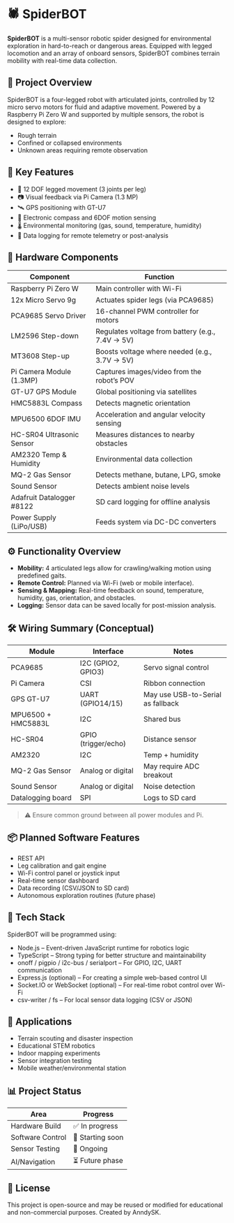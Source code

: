# 🕷️ SpiderBOT
**SpiderBOT** is a multi-sensor robotic spider designed for environmental exploration in hard-to-reach or dangerous areas.
Equipped with legged locomotion and an array of onboard sensors, SpiderBOT combines terrain mobility with real-time data collection.

## 🚀 Project Overview
SpiderBOT is a four-legged robot with articulated joints, controlled by 12 micro servo motors for fluid and adaptive movement.
Powered by a Raspberry Pi Zero W and supported by multiple sensors, the robot is designed to explore:
- Rough terrain
- Confined or collapsed environments
- Unknown areas requiring remote observation

## 🧠 Key Features
- 🤖 12 DOF legged movement (3 joints per leg)
- 📷 Visual feedback via Pi Camera (1.3 MP)
- 🛰️ GPS positioning with GT-U7
- 🧭 Electronic compass and 6DOF motion sensing
- 🌡️ Environmental monitoring (gas, sound, temperature, humidity)
- 💾 Data logging for remote telemetry or post-analysis

## 🧩 Hardware Components
| Component                | Function                                         |
|--------------------------|--------------------------------------------------|
| Raspberry Pi Zero W      | Main controller with Wi-Fi                       |
| 12x Micro Servo 9g       | Actuates spider legs (via PCA9685)              |
| PCA9685 Servo Driver     | 16-channel PWM controller for motors            |
| LM2596 Step-down         | Regulates voltage from battery (e.g., 7.4V → 5V) |
| MT3608 Step-up           | Boosts voltage where needed (e.g., 3.7V → 5V)    |
| Pi Camera Module (1.3MP) | Captures images/video from the robot’s POV       |
| GT-U7 GPS Module         | Global positioning via satellites                |
| HMC5883L Compass         | Detects magnetic orientation                     |
| MPU6500 6DOF IMU         | Acceleration and angular velocity sensing        |
| HC-SR04 Ultrasonic Sensor| Measures distances to nearby obstacles           |
| AM2320 Temp & Humidity   | Environmental data collection                    |
| MQ-2 Gas Sensor          | Detects methane, butane, LPG, smoke              |
| Sound Sensor             | Detects ambient noise levels                     |
| Adafruit Datalogger #8122| SD card logging for offline analysis             |
| Power Supply (LiPo/USB)  | Feeds system via DC-DC converters                |

## ⚙️ Functionality Overview
- **Mobility:** 4 articulated legs allow for crawling/walking motion using predefined gaits.
- **Remote Control:** Planned via Wi-Fi (web or mobile interface).
- **Sensing & Mapping:** Real-time feedback on sound, temperature, humidity, gas, orientation, and obstacles.
- **Logging:** Sensor data can be saved locally for post-mission analysis.

## 🛠️ Wiring Summary (Conceptual)
| Module                  | Interface         | Notes                              |
|-------------------------|-------------------|-------------------------------------|
| PCA9685                 | I2C (GPIO2, GPIO3)| Servo signal control                |
| Pi Camera               | CSI               | Ribbon connection                   |
| GPS GT-U7               | UART (GPIO14/15)  | May use USB-to-Serial as fallback   |
| MPU6500 + HMC5883L      | I2C               | Shared bus                         |
| HC-SR04                 | GPIO (trigger/echo)| Distance sensor                     |
| AM2320                  | I2C               | Temp + humidity                     |
| MQ-2 Gas Sensor         | Analog or digital | May require ADC breakout            |
| Sound Sensor            | Analog or digital | Noise detection                     |
| Datalogging board       | SPI               | Logs to SD card                     |
> ⚠️ Ensure common ground between all power modules and Pi.

## 📦 Planned Software Features
- REST API
- Leg calibration and gait engine
- Wi-Fi control panel or joystick input
- Real-time sensor dashboard
- Data recording (CSV/JSON to SD card)
- Autonomous exploration routines (future phase)

## 🔧 Tech Stack
SpiderBOT will be programmed using:
- Node.js – Event-driven JavaScript runtime for robotics logic
- TypeScript – Strong typing for better structure and maintainability
- onoff / pigpio / i2c-bus / serialport – For GPIO, I2C, UART communication
- Express.js (optional) – For creating a simple web-based control UI
- Socket.IO or WebSocket (optional) – For real-time robot control over Wi-Fi
- csv-writer / fs – For local sensor data logging (CSV or JSON)

## 🧪 Applications
- Terrain scouting and disaster inspection
- Educational STEM robotics
- Indoor mapping experiments
- Sensor integration testing
- Mobile weather/environmental station

## 📊 Project Status
| Area             | Progress         |
|------------------|------------------|
| Hardware Build   | ✅ In progress    |
| Software Control | 🔄 Starting soon  |
| Sensor Testing   | 🔄 Ongoing        |
| AI/Navigation    | ⏳ Future phase   |

## 🔐 License
This project is open-source and may be reused or modified for educational and non-commercial purposes. Created by AnndySK.
